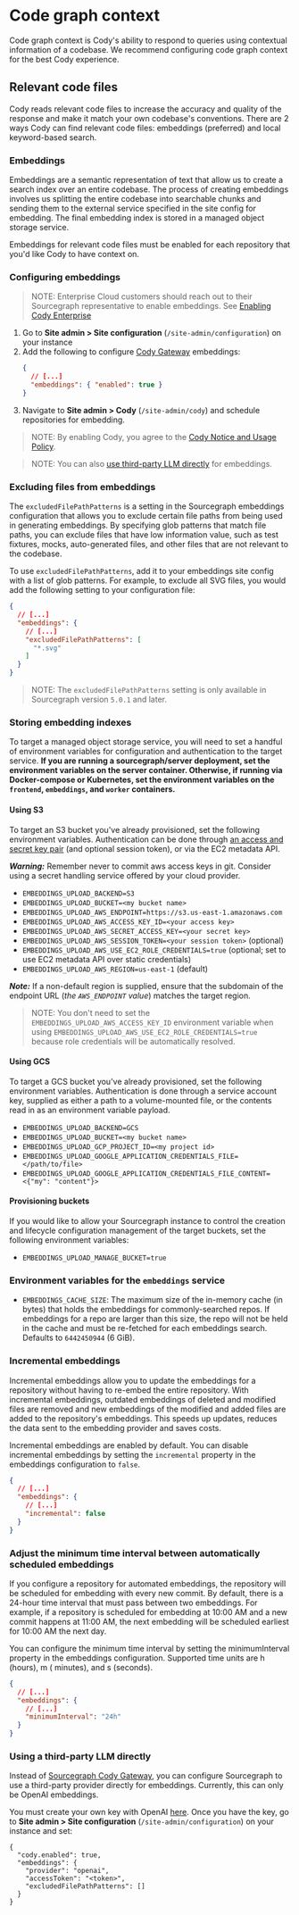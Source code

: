 # Code graph context

Code graph context is Cody's ability to respond to queries using contextual information of a codebase. We recommend configuring code graph context for the best Cody experience.

## Relevant code files

Cody reads relevant code files to increase the accuracy and quality of the response and make it match your own codebase's conventions. There are 2 ways Cody can find relevant code files: embeddings (preferred) and local keyword-based search.

### Embeddings

Embeddings are a semantic representation of text that allow us to create a search index over an entire codebase. The process of creating embeddings involves us splitting the entire codebase into searchable chunks and sending them to the external service specified in the site config for embedding. The final embedding index is stored in a managed object storage service.

Embeddings for relevant code files must be enabled for each repository that you'd like Cody to have context on.

### Configuring embeddings

> NOTE: Enterprise Cloud customers should reach out to their Sourcegraph representative to enable embeddings. 
> See [Enabling Cody Enterprise](./enabling_cody_enterprise.md#cody-on-sourcegraph-cloud)

1. Go to **Site admin > Site configuration** (`/site-admin/configuration`) on your instance
2. Add the following to configure [Cody Gateway](./cody_gateway.md) embeddings:
    ```json
    {
      // [...]
      "embeddings": { "enabled": true }
    }
    ```
3. Navigate to **Site admin > Cody** (`/site-admin/cody`) and schedule repositories for embedding.

> NOTE: By enabling Cody, you agree to the [Cody Notice and Usage Policy](https://about.sourcegraph.com/terms/cody-notice).

<span class="virtual-br"></span>

> NOTE: You can also [use third-party LLM directly](#using-a-third-party-llm-directly) for embeddings.

### Excluding files from embeddings

The `excludedFilePathPatterns` is a setting in the Sourcegraph embeddings configuration that allows you to exclude certain file paths from being used in generating embeddings. By specifying glob patterns that match file paths, you can exclude files that have low information value, such as test fixtures, mocks, auto-generated files, and other files that are not relevant to the codebase.

To use `excludedFilePathPatterns`, add it to your embeddings site config with a list of glob patterns. For example, to exclude all SVG files, you would add the following setting to your configuration file:

```json
{
  // [...]
  "embeddings": {
    // [...]
    "excludedFilePathPatterns": [
      "*.svg"
    ]
  }
}
```

> NOTE: The `excludedFilePathPatterns` setting is only available in Sourcegraph version `5.0.1` and later.

### Storing embedding indexes

To target a managed object storage service, you will need to set a handful of environment variables for configuration and authentication to the target service. **If you are running a sourcegraph/server deployment, set the environment variables on the server container. Otherwise, if running via Docker-compose or Kubernetes, set the environment variables on the `frontend`, `embeddings`, and `worker` containers.**

#### Using S3

To target an S3 bucket you've already provisioned, set the following environment variables. Authentication can be done through [an access and secret key pair](https://docs.aws.amazon.com/general/latest/gr/aws-sec-cred-types.html#access-keys-and-secret-access-keys) (and optional session token), or via the EC2 metadata API.

**_Warning:_** Remember never to commit aws access keys in git. Consider using a secret handling service offered by your cloud provider. 

- `EMBEDDINGS_UPLOAD_BACKEND=S3`
- `EMBEDDINGS_UPLOAD_BUCKET=<my bucket name>`
- `EMBEDDINGS_UPLOAD_AWS_ENDPOINT=https://s3.us-east-1.amazonaws.com`
- `EMBEDDINGS_UPLOAD_AWS_ACCESS_KEY_ID=<your access key>`
- `EMBEDDINGS_UPLOAD_AWS_SECRET_ACCESS_KEY=<your secret key>`
- `EMBEDDINGS_UPLOAD_AWS_SESSION_TOKEN=<your session token>` (optional)
- `EMBEDDINGS_UPLOAD_AWS_USE_EC2_ROLE_CREDENTIALS=true` (optional; set to use EC2 metadata API over static credentials)
- `EMBEDDINGS_UPLOAD_AWS_REGION=us-east-1` (default)

**_Note:_** If a non-default region is supplied, ensure that the subdomain of the endpoint URL (_the `AWS_ENDPOINT` value_) matches the target region.

> NOTE: You don't need to set the `EMBEDDINGS_UPLOAD_AWS_ACCESS_KEY_ID` environment variable when using `EMBEDDINGS_UPLOAD_AWS_USE_EC2_ROLE_CREDENTIALS=true` because role credentials will be automatically resolved. 

#### Using GCS

To target a GCS bucket you've already provisioned, set the following environment variables. Authentication is done through a service account key, supplied as either a path to a volume-mounted file, or the contents read in as an environment variable payload.

- `EMBEDDINGS_UPLOAD_BACKEND=GCS`
- `EMBEDDINGS_UPLOAD_BUCKET=<my bucket name>`
- `EMBEDDINGS_UPLOAD_GCP_PROJECT_ID=<my project id>`
- `EMBEDDINGS_UPLOAD_GOOGLE_APPLICATION_CREDENTIALS_FILE=</path/to/file>`
- `EMBEDDINGS_UPLOAD_GOOGLE_APPLICATION_CREDENTIALS_FILE_CONTENT=<{"my": "content"}>`

#### Provisioning buckets

If you would like to allow your Sourcegraph instance to control the creation and lifecycle configuration management of the target buckets, set the following environment variables:

- `EMBEDDINGS_UPLOAD_MANAGE_BUCKET=true`

### Environment variables for the `embeddings` service

- `EMBEDDINGS_CACHE_SIZE`: The maximum size of the in-memory cache (in bytes) that holds the embeddings for commonly-searched repos. If embeddings for a repo are larger than this size, the repo will not be held in the cache and must be re-fetched for each embeddings search. Defaults to `6442450944` (6 GiB).

### Incremental embeddings

Incremental embeddings allow you to update the embeddings for a repository without having to re-embed the entire
repository. With incremental embeddings, outdated embeddings of deleted and modified files are removed and new
embeddings of the modified and added files are added to the repository's embeddings. This speeds up updates, reduces the
data sent to the embedding provider and saves costs.

Incremental embeddings are enabled by default. You can disable incremental embeddings by setting
the `incremental` property in the embeddings configuration to `false`.

```json
{
  // [...]
  "embeddings": {
    // [...]
    "incremental": false
  }
}
```

### Adjust the minimum time interval between automatically scheduled embeddings

If you configure a repository for automated embeddings, the repository will be scheduled for embedding with every new
commit. By default, there is a 24-hour time interval that must pass between two embeddings. For example, if a repository
is scheduled for embedding at 10:00 AM and a new commit happens at 11:00 AM, the next embedding will be scheduled
earliest for 10:00 AM the next day.

You can configure the minimum time interval by setting the minimumInterval property in the embeddings configuration.
Supported time units are h (hours), m ( minutes), and s (seconds).

```json
{
  // [...]
  "embeddings": {
    // [...]
    "minimumInterval": "24h"
  }
}
```

### Using a third-party LLM directly

Instead of [Sourcegraph Cody Gateway](./cody_gateway.md), you can configure Sourcegraph to use a third-party provider directly for embeddings. Currently, this can only be OpenAI embeddings.

You must create your own key with OpenAI [here](https://beta.openai.com/account/api-keys). Once you have the key, go to **Site admin > Site configuration** (`/site-admin/configuration`) on your instance and set:

```jsonc
{
  "cody.enabled": true,
  "embeddings": {
    "provider": "openai",
    "accessToken": "<token>",
    "excludedFilePathPatterns": []
  }
}
```
